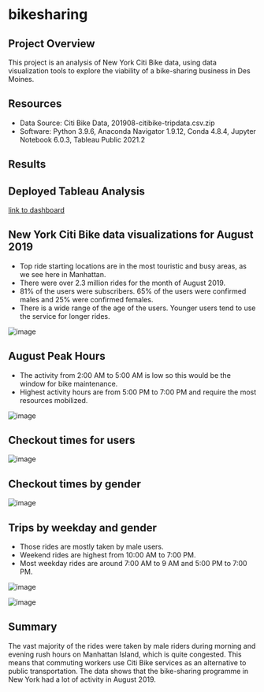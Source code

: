 # bikesharing

## Project Overview

This project is an analysis of New York Citi Bike data, using data visualization tools to explore the viability of a bike-sharing business in Des Moines.

## Resources

- Data Source: Citi Bike Data, 201908-citibike-tripdata.csv.zip
- Software: Python 3.9.6, Anaconda Navigator 1.9.12, Conda 4.8.4, Jupyter Notebook 6.0.3, Tableau Public 2021.2

## Results

## Deployed Tableau Analysis

[link to dashboard](https://public.tableau.com/app/profile/gobinath6748/viz/NYCCitibikeAnalysis_16272379270210/Story1)

## New York Citi Bike data visualizations for August 2019


- Top ride starting locations are in the most touristic and busy areas, as we see here in Manhattan.
- There were over 2.3 million rides for the month of August 2019.
- 81% of the users were subscribers. 65% of the users were confirmed males and 25% were confirmed females.
- There is a wide range of the age of the users. Younger users tend to use the service for longer rides.

![image](https://user-images.githubusercontent.com/82549869/127419588-4aaa7d5c-6c2b-46f2-93d8-6af5fce9904b.png)

## August Peak Hours

- The activity from 2:00 AM to 5:00 AM is low so this would be the window for bike maintenance.
- Highest activity hours are from 5:00 PM to 7:00 PM and require the most resources mobilized.

![image](https://user-images.githubusercontent.com/82549869/127419773-c187a096-3cdb-4daa-96fb-57ef3ca319f1.png)

## Checkout times for users

![image](https://user-images.githubusercontent.com/82549869/127419876-1c9b254f-ae8c-4fa1-9db9-f66eb30fedf1.png)

## Checkout times by gender

![image](https://user-images.githubusercontent.com/82549869/127419905-55afef62-db9e-41f4-ab5d-1143ca15ef62.png)

## Trips by weekday and gender

- Those rides are mostly taken by male users.
- Weekend rides are highest from 10:00 AM to 7:00 PM.
- Most weekday rides are around 7:00 AM to 9 AM and 5:00 PM to 7:00 PM.

![image](https://user-images.githubusercontent.com/82549869/127420048-5150182a-80e0-489e-b4c1-b549e3f81bde.png)

![image](https://user-images.githubusercontent.com/82549869/127419987-e364e221-c345-45ab-b98a-9482ceddf139.png)

## Summary

The vast majority of the rides were taken by male riders during morning and evening rush hours on Manhattan Island, which is quite congested. This means that commuting workers use Citi Bike services as an alternative to public transportation. The data shows that the bike-sharing programme in New York had a lot of activity in August 2019.


